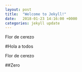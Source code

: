 ```yaml
---
layout: post
title:  "Welcome to Jekyll!"
date:   2018-01-23 14:16:00 +0000
categories: jekyll update
---
```

Flor de cerezo

#Hola a todos

Flor de cerezo

##Zero


